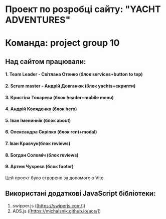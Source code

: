 # Проект по розробці сайту: "YACHT ADVENTURES"

# Команда: project group 10

## Над сайтом працювали:

#### 1. Team Leader - Світлана Отенко (блок services+button to top)
#### 2. Scrum master - Андрій Довганюк (блок yachts+скрипти)
#### 3. Кристіна Токарева (блок header+mobile menu)
#### 4. Андрій Коляденко (блок hero)
#### 5. Іван Імениннік (блок about)
#### 6. Олександра Скріпко (блок rent+modal)
#### 7. Іван Кравчук(блок reviews)
#### 8. Богдан Соломіч (блок reviews)
#### 9. Артем Чухреєв (блок footer)

Цей проект було створено за допомогою Vite.

## Використані додаткові JavaScript бібліотеки: 
1. swipper.js ([https://swiperjs.com/])
2. AOS.js ([https://michalsnik.github.io/aos/])
